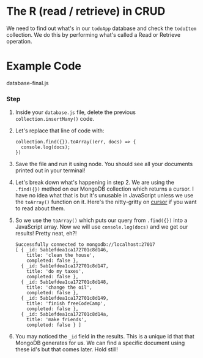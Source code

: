 # The R (read / retrieve) in CRUD

We need to find out what's in our `todoApp` database and check the `todoItem` collection. We do this by performing what's called a Read or Retrieve operation.

# Example Code

database-final.js

### Step

1.  Inside your `database.js` file, delete the previous `collection.insertMany()` code.

2.  Let's replace that line of code with:

    ```
    collection.find({}).toArray((err, docs) => {
      console.log(docs);
    })
    ```

3.  Save the file and run it using node. You should see all your documents printed out in your terminal!

4.  Let's break down what's happening in step 2. We are using the `.find({})` method on our MongoDB collection which returns a cursor. I have no idea what that is but it's unusable in JavaScript unless we use the `toArray()` function on it. Here's the nitty-gritty on [cursor](https://docs.mongodb.com/manual/tutorial/iterate-a-cursor/#read-operations-cursors) if you want to read about them.

5.  So we use the `toArray()` which puts our query from `.find({})` into a JavaScript array. Now we will use `console.log(docs)` and we get our results! Pretty neat, eh?!

    ```
    Successfully connected to mongodb://localhost:27017
    [ { _id: 5ab1efdea1ca172701c8d146,
        title: 'clean the house',
        completed: false },
      { _id: 5ab1efdea1ca172701c8d147,
        title: 'do my taxes',
        completed: false },
      { _id: 5ab1efdea1ca172701c8d148,
        title: 'change the oil',
        completed: false },
      { _id: 5ab1efdea1ca172701c8d149,
        title: 'finish freeCodeCamp',
        completed: false },
      { _id: 5ab1efdea1ca172701c8d14a,
        title: 'make friends',
        completed: false } ]
    ```

6.  You may noticed the `_id` field in the results. This is a unique id that that MongoDB generates for us. We can find a specific document using these id's but that comes later. Hold still!
